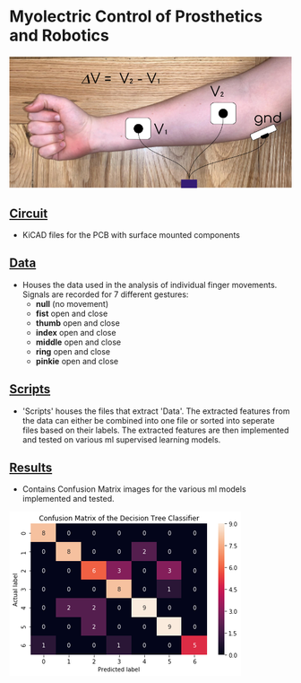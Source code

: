 # Myolectric Control of Prosthetics and Robotics
![Electrode Diagram](/Images/Electrode_Diagram.png)

## [Circuit](https://github.com/pkrobinette/hand/tree/main/Circuit%2019:20)
- KiCAD files for the PCB with surface mounted components

## [Data](https://github.com/pkrobinette/hand/tree/main/Data)
- Houses the data used in the analysis of individual finger movements. Signals are recorded for 7 different gestures:
  - **null** (no movement)
  - **fist** open and close
  - **thumb** open and close
  - **index** open and close
  - **middle** open and close
  - **ring** open and close
  - **pinkie** open and close

## [Scripts](https://github.com/pkrobinette/hand/tree/main/Scripts)
- 'Scripts' houses the files that extract 'Data'. The extracted features from the data can either be combined into one file or sorted into seperate files based on their labels. The extracted features are then implemented and tested on various ml supervised learning models.

## [Results](https://github.com/pkrobinette/hand/tree/main/Results)
- Contains Confusion Matrix images for the various ml models implemented and tested. 

![Decision Tree Confusion Matrix](/Results/DT_confusion.png)
